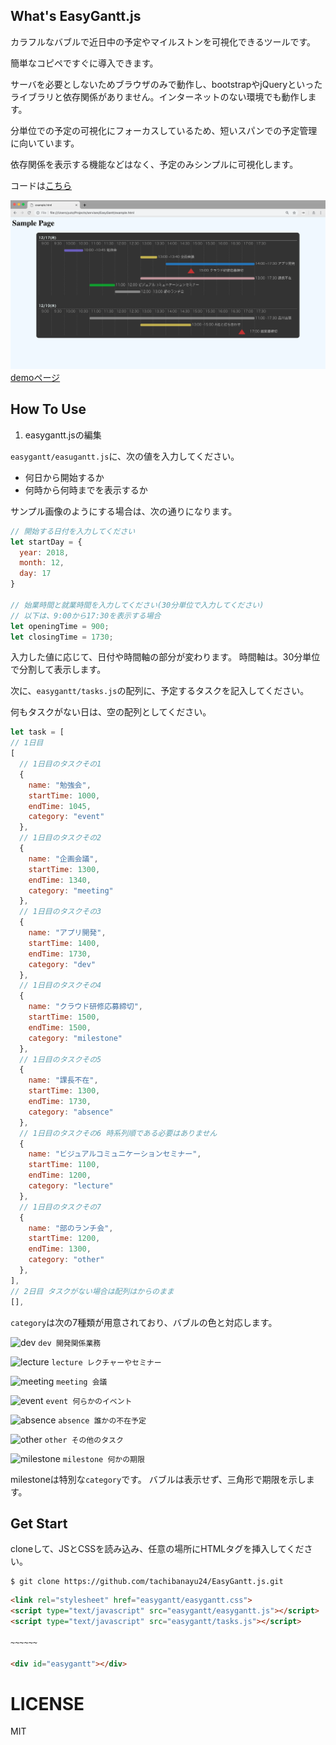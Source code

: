 ## What's EasyGantt.js

カラフルなバブルで近日中の予定やマイルストンを可視化できるツールです。

簡単なコピペですぐに導入できます。

サーバを必要としないためブラウザのみで動作し、bootstrapやjQueryといったライブラリと依存関係がありません。インターネットのない環境でも動作します。

分単位での予定の可視化にフォーカスしているため、短いスパンでの予定管理に向いています。

依存関係を表示する機能などはなく、予定のみシンプルに可視化します。

コードは[こちら](https://github.com/tachibanayu24/EasyGantt.js)

![画面](readme/example.png "gamen")
[demoページ](https://tachibanayu24.github.io/EasyGantt.js/example.html)

## How To Use

1. easygantt.jsの編集

`easygantt/easugantt.js`に、次の値を入力してください。

* 何日から開始するか
* 何時から何時までを表示するか

サンプル画像のようにする場合は、次の通りになります。
```javascript
// 開始する日付を入力してください
let startDay = {
  year: 2018,
  month: 12,
  day: 17
}

// 始業時間と就業時間を入力してください(30分単位で入力してください)
// 以下は、9:00から17:30を表示する場合
let openingTime = 900;
let closingTime = 1730;
```

入力した値に応じて、日付や時間軸の部分が変わります。
時間軸は。30分単位で分割して表示します。

次に、`easygantt/tasks.js`の配列に、予定するタスクを記入してください。

何もタスクがない日は、空の配列としてください。

```javascript
let task = [
// 1日目
[
  // 1日目のタスクその1
  {
    name: "勉強会",
    startTime: 1000,
    endTime: 1045,
    category: "event"
  },
  // 1日目のタスクその2
  {
    name: "企画会議",
    startTime: 1300,
    endTime: 1340,
    category: "meeting"
  },
  // 1日目のタスクその3
  {
    name: "アプリ開発",
    startTime: 1400,
    endTime: 1730,
    category: "dev"
  },
  // 1日目のタスクその4
  {
    name: "クラウド研修応募締切",
    startTime: 1500,
    endTime: 1500,
    category: "milestone"
  },
  // 1日目のタスクその5
  {
    name: "課長不在",
    startTime: 1300,
    endTime: 1730,
    category: "absence"
  },
  // 1日目のタスクその6 時系列順である必要はありません
  {
    name: "ビジュアルコミュニケーションセミナー",
    startTime: 1100,
    endTime: 1200,
    category: "lecture"
  },
  // 1日目のタスクその7
  {
    name: "部のランチ会",
    startTime: 1200,
    endTime: 1300,
    category: "other"
  },
],
// 2日目 タスクがない場合は配列はからのまま
[],
```

`category`は次の7種類が用意されており、バブルの色と対応します。

![dev](https://placehold.it/15/2b8fef/000000?text=+) `dev 開発関係業務`

![lecture](https://placehold.it/15/13d604/000000?text=+) `lecture レクチャーやセミナー`

![meeting](https://placehold.it/15/ffe74d/000000?text=+) `meeting 会議`

![event](https://placehold.it/15/8470ff/000000?text=+) `event 何らかのイベント`

![absence](https://placehold.it/15/ffc0cb/000000?text=+) `absence 誰かの不在予定`

![other](https://placehold.it/15/a9a9a9/000000?text=+) `other その他のタスク`

![milestone](https://placehold.it/15/fc3232/000000?text=+) `milestone 何かの期限`

milestoneは特別な`category`です。
バブルは表示せず、三角形で期限を示します。

## Get Start

cloneして、JSとCSSを読み込み、任意の場所にHTMLタグを挿入してください。

```
$ git clone https://github.com/tachibanayu24/EasyGantt.js.git
```

```html
<link rel="stylesheet" href="easygantt/easygantt.css">
<script type="text/javascript" src="easygantt/easygantt.js"></script>
<script type="text/javascript" src="easygantt/tasks.js"></script>

~~~~~~

<div id="easygantt"></div>
```

# LICENSE

MIT
